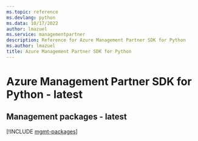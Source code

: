 ```yaml
---
ms.topic: reference
ms.devlang: python
ms.data: 10/17/2022
author: lmazuel
ms.service: managementpartner
description: Reference for Azure Management Partner SDK for Python
ms.author: lmazuel
title: Azure Management Partner SDK for Python
---
```

# Azure Management Partner SDK for Python - latest

## Management packages - latest
[!INCLUDE [mgmt-packages](management-partner-mgmt-index.md)]